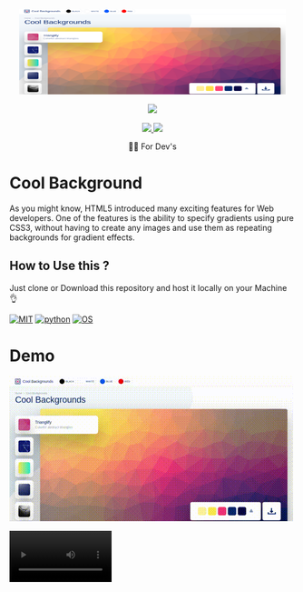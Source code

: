 <p align="center">
  <img src="https://github.com/KruZira/Cool-Background/blob/master/img.png" width="470" height="150">
</p>

<p align="center"><img src="https://img.shields.io/badge/Version-1.01-brightgreen"></p>
<p align="center">
  <a href="https://github.com/kruzira">
    <img src="https://img.shields.io/github/followers/th3unkn0n?label=Follow&style=social">
  </a>
  <a href="https://github.com/KruZira/Cool-Background">
    <img src="https://img.shields.io/github/stars/th3unkn0n/TeleGram-Group-Scraper?style=social">
  </a>
</p>
<p align="center">
  👩‍💻 For Dev's
</p>

# Cool Background

As you might know, HTML5 introduced many exciting features for Web developers.
One of the features is the ability to specify gradients using pure CSS3, without having to create any images and use them as repeating backgrounds for gradient effects.

## How to Use this ?

Just clone or Download this repository and host it locally on your Machine 👌


[![MIT](https://img.shields.io/packagist/l/doctrine/orm.svg)](https://github.com/Manisso/Crips/blob/master/LICENSE)
[![python](https://img.shields.io/badge/python-2.7-brightgreen.svg)](https://www.python.org/downloads/release/python-2714/)
[![OS](https://img.shields.io/badge/Tested%20On-Linux%20%7C%20Android-yellowgreen.svg)](https://termux.com/)

# Demo
![Demo](https://github.com/KruZira/Cool-Background/raw/master/image.gif)

<video src='https://github.com/KruZira/Cool-Background/raw/master/image.gif' width=180/>
